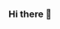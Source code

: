 ### Hi there 👋

<!--
**Buthynah/Buthynah** is a ✨ _special_ ✨ repository because its `README.md` (this file) appears on your GitHub profile.

Here are some ideas to get you started:

- # 🔭 I’m Graduated from Qassim University, majoring in statistics
- # 🌱 Interested in statistics and data science 
- # 💬 Ask me about statistics
- # 📫 How to reach me : Twitter:buthynah_h
-->
